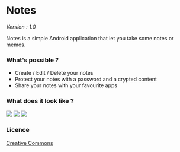 Notes
=========
*Version : 1.0*

Notes is a simple Android application that let you take some notes or memos.

### What's possible ?

* Create / Edit / Delete your notes
* Protect your notes with a password and a crypted content
* Share your notes with your favourite apps

### What does it look like ?
[<img src="https://raw.github.com/FlorentinTh/Notes/master/scr01.png">](scr01)
[<img src="https://raw.github.com/FlorentinTh/Notes/master/scr02.png">](scr02)
[<img src="https://raw.github.com/FlorentinTh/Notes/master/scr03.png">](scr03)

### Licence 
[Creative Commons](http://creativecommons.org/licenses/by/3.0/)
